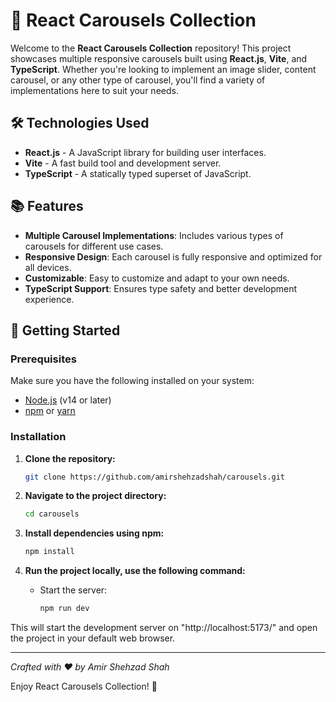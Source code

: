 # 🚀 React Carousels Collection

Welcome to the **React Carousels Collection** repository! This project showcases multiple responsive carousels built using **React.js**, **Vite**, and **TypeScript**. Whether you're looking to implement an image slider, content carousel, or any other type of carousel, you'll find a variety of implementations here to suit your needs.

## 🛠️ Technologies Used

- **React.js** - A JavaScript library for building user interfaces.
- **Vite** - A fast build tool and development server.
- **TypeScript** - A statically typed superset of JavaScript.

## 📚 Features

- **Multiple Carousel Implementations**: Includes various types of carousels for different use cases.
- **Responsive Design**: Each carousel is fully responsive and optimized for all devices.
- **Customizable**: Easy to customize and adapt to your own needs.
- **TypeScript Support**: Ensures type safety and better development experience.

## 🚀 Getting Started

### Prerequisites

Make sure you have the following installed on your system:

- [Node.js](https://nodejs.org/) (v14 or later)
- [npm](https://www.npmjs.com/) or [yarn](https://yarnpkg.com/)

### Installation

1. **Clone the repository:**

   ```bash
   git clone https://github.com/amirshehzadshah/carousels.git
2. **Navigate to the project directory:**

   ```bash
   cd carousels
   
3. **Install dependencies using npm:**

   ```bash
   npm install
   
4. **Run the project locally, use the following command:**
   - Start the server:
     
     ```bash
     npm run dev
     
  This will start the development server on "http://localhost:5173/" and open the project in your default web browser.


---

*Crafted with ❤️ by Amir Shehzad Shah*

Enjoy React Carousels Collection! 🎉

